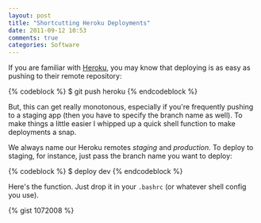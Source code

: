 ```yaml
---
layout: post
title: "Shortcutting Heroku Deployments"
date: 2011-09-12 10:53
comments: true
categories: Software
---
```


If you are familiar with [Heroku](http://heroku.com), you may know that deploying is as easy as pushing to their remote repository:

{% codeblock %}
  $ git push heroku
{% endcodeblock %}

But, this can get really monotonous, especially if you're frequently pushing to a staging app (then you have to specify the branch name as well). To make things a little easier I whipped up a quick shell function to make deployments a snap.
<!--more-->

We always name our Heroku remotes _staging_ and _production_. To deploy to staging, for instance, just pass the branch name you want to deploy:

{% codeblock %}
  $ deploy dev
{% endcodeblock %}

Here's the function. Just drop it in your `.bashrc` (or whatever shell config you use).

{% gist 1072008 %}
